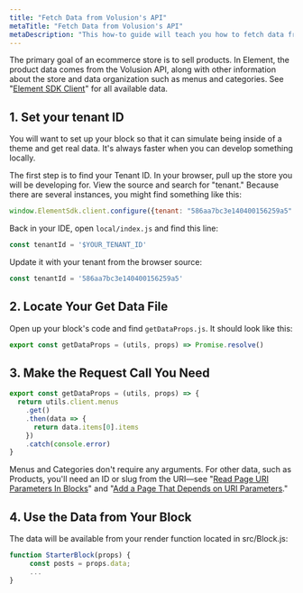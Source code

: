 ```yaml
---
title: "Fetch Data from Volusion's API"
metaTitle: "Fetch Data from Volusion's API"
metaDescription: "This how-to guide will teach you how to fetch data from Volusion's API."
---
```


The primary goal of an ecommerce store is to sell products. In Element, the product data comes from the Volusion API, along with other information about the store and data organization such as menus and categories. See "[Element SDK Client](/references/sdk)" for all available data.

## 1. Set your tenant ID

You will want to set up your block so that it can simulate being inside of a theme and get real data. It's always faster when you can develop something locally.

The first step is to find your Tenant ID. In your browser, pull up the store you will be developing for. View the source and search for "tenant." Because there are several instances, you might find something like this:

```js
window.ElementSdk.client.configure({tenant: "586aa7bc3e140400156259a5"
```

Back in your IDE, open `local/index.js` and find this line:

```js
const tenantId = '$YOUR_TENANT_ID'
```

Update it with your tenant from the browser source:

```js
const tenantId = '586aa7bc3e140400156259a5'
```

## 2. Locate Your Get Data File

Open up your block's code and find `getDataProps.js`. It should look like this:

```javascript
export const getDataProps = (utils, props) => Promise.resolve()
```

## 3. Make the Request Call You Need

```javascript
export const getDataProps = (utils, props) => {
  return utils.client.menus
    .get()
    .then(data => {
      return data.items[0].items
    })
    .catch(console.error)
}
```

Menus and Categories don't require any arguments. For other data, such as Products, you'll need an ID or slug from the URI—see "[Read Page URI Parameters In Blocks](/how-to/read-page-uri-parameters-in-blocks)" and "[Add a Page That Depends on URI Parameters](/how-to/add-page-with-uri-parameters)."

## 4. Use the Data from Your Block

The data will be available from your render function located in src/Block.js:

```javascript
function StarterBlock(props) {
     const posts = props.data;
     ...
}
```
